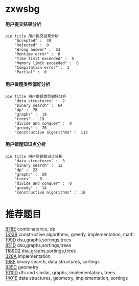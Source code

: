# zxwsbg

<!-- tabs:start -->



#### **用户提交结果分析**

```mermaid
pie title 用户提交结果分析
    "Accepted" :  39
    "Rejected" :  0
    "Wrong answer" :  53
    "Runtime error" :  0
    "Time limit exceeded" :  5
    "Memory limit exceeded" :  0
    "Compilation error" :  3
    "Partial" :  0
```

#### **用户做题类型偏好分析**

```mermaid
pie title 用户做题类型偏好分析
    "data structures" :  2
    "binary search" :  64
    "dp" :  78
    "graphs" :  19
    "trees" :  19
    "divide and conquer" :  0
    "greedy" :  76
    "constructive algorithms" :  113
```
#### **用户错题知识点分析**

```mermaid
pie title 用户错题知识点分析
    "data structures" :  3
    "binary search" :  12
    "dp" :  22
    "graphs" :  20
    "trees" :  0
    "divide and conquer" :  0
    "greedy" :  14
    "constructive algorithms" :  16
```



<!-- tabs:end -->
# 推荐题目
[878E](https://codeforces.com/contest/878/problem/E)		combinatorics,
                        dp		  
[1313B](https://codeforces.com/contest/1313/problem/B)		constructive algorithms,
                        greedy,
                        implementation,
                        math		  
[199D](https://codeforces.com/contest/199/problem/D)		dsu,graphs,sortings,trees		  
[851D](https://codeforces.com/contest/851/problem/D)		dsu,graphs,sortings,trees		  
[1189D2](https://codeforces.com/contest/1189D/problem/2)		dsu,graphs,sortings,trees		  
[328A](https://codeforces.com/contest/328/problem/A)		implementation		  
[198E](https://codeforces.com/contest/198/problem/E)		binary search,
                        data structures,
                        sortings		  
[935C](https://codeforces.com/contest/935/problem/C)		geometry		  
[1010D](https://codeforces.com/contest/1010/problem/D)		dfs and similar,
                        graphs,
                        implementation,
                        trees		  
[1401E](https://codeforces.com/contest/1401/problem/E)		data structures,
                        geometry,
                        implementation,
                        sortings		  
